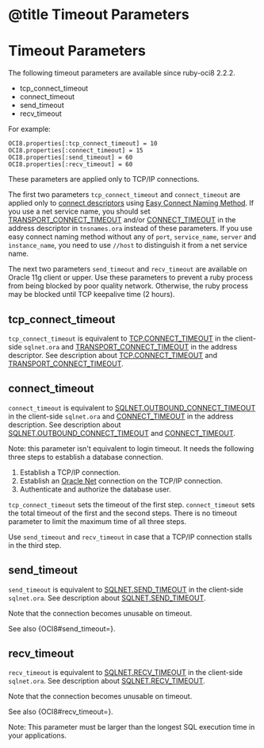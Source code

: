 # @title Timeout Parameters

Timeout Parameters
==================

The following timeout parameters are available since ruby-oci8 2.2.2.

* tcp_connect_timeout
* connect_timeout
* send_timeout
* recv_timeout

For example:

    OCI8.properties[:tcp_connect_timeout] = 10
    OCI8.properties[:connect_timeout] = 15
    OCI8.properties[:send_timeout] = 60
    OCI8.properties[:recv_timeout] = 60

These parameters are applied only to TCP/IP connections.

The first two parameters `tcp_connect_timeout` and `connect_timeout`
are applied only to [connect descriptors][connect descriptor] using [Easy Connect Naming Method][EZCONNECT].
If you use a net service name, you should set [TRANSPORT_CONNECT_TIMEOUT][] and/or
[CONNECT_TIMEOUT][] in the address descriptor in `tnsnames.ora` instead of these parameters.
If you use easy connect naming method without any of `port`, `service_name`, `server` and `instance_name`,
you need to use `//host` to distinguish it from a net service name.

The next two parameters `send_timeout` and `recv_timeout` are available on Oracle 11g client
or upper. Use these parameters to prevent a ruby process from being blocked by poor quality network.
Otherwise, the ruby process may be blocked until TCP keepalive time (2 hours).

tcp_connect_timeout
-------------------

`tcp_connect_timeout` is equivalent to [TCP.CONNECT_TIMEOUT][] in the client-side `sqlnet.ora` and
[TRANSPORT_CONNECT_TIMEOUT][] in the address descriptor.
See description about [TCP.CONNECT_TIMEOUT][] and [TRANSPORT_CONNECT_TIMEOUT][].

connect_timeout
---------------

`connect_timeout` is equivalent to [SQLNET.OUTBOUND_CONNECT_TIMEOUT][] in the client-side `sqlnet.ora`
and [CONNECT_TIMEOUT][] in the address description.
See description about [SQLNET.OUTBOUND_CONNECT_TIMEOUT][] and [CONNECT_TIMEOUT][].

Note: this parameter isn't equivalent to login timeout. It needs the following three
steps to establish a database connection.

1. Establish a TCP/IP connection.
2. Establish an [Oracle Net][] connection on the TCP/IP connection.
3. Authenticate and authorize the database user.

`tcp_connect_timeout` sets the timeout of the first step.
`connect_timeout` sets the total timeout of the first and the second steps.
There is no timeout parameter to limit the maximum time of all three steps.

Use `send_timeout` and `recv_timeout` in case that a TCP/IP connection stalls
in the third step.

send_timeout
------------

`send_timeout` is equivalent to [SQLNET.SEND_TIMEOUT][] in the client-side `sqlnet.ora`.
See description about [SQLNET.SEND_TIMEOUT][].

Note that the connection becomes unusable on timeout.

See also {OCI8#send_timeout=}.

recv_timeout
------------

`recv_timeout` is equivalent to [SQLNET.RECV_TIMEOUT][] in the client-side `sqlnet.ora`.
See description about [SQLNET.RECV_TIMEOUT][].

Note that the connection becomes unusable on timeout.

See also {OCI8#recv_timeout=}.

Note: This parameter must be larger than the longest SQL execution time in your applications. 

[TCP.CONNECT_TIMEOUT]: http://docs.oracle.com/database/121/NETRF/sqlnet.htm#BIIDDACA
[SQLNET.OUTBOUND_CONNECT_TIMEOUT]: https://docs.oracle.com/database/121/NETRF/sqlnet.htm#NETRF427
[SQLNET.SEND_TIMEOUT]: http://docs.oracle.com/database/121/NETRF/sqlnet.htm#NETRF228
[SQLNET.RECV_TIMEOUT]: http://docs.oracle.com/database/121/NETRF/sqlnet.htm#NETRF227
[connect descriptor]: https://docs.oracle.com/database/121/NETRF/glossary.htm#BGBEDFBF
[EZCONNECT]: https://docs.oracle.com/database/121/NETAG/naming.htm#NETAG255
[CONNECT_TIMEOUT]: https://docs.oracle.com/database/121/NETRF/tnsnames.htm#NETRF666
[TRANSPORT_CONNECT_TIMEOUT]: https://docs.oracle.com/database/121/NETRF/tnsnames.htm#NETRF1982
[Oracle Net]: https://en.wikipedia.org/wiki/Oracle_Net_Services#Oracle_Net
